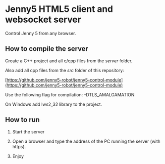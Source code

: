 # Jenny5 HTML5 client and websocket server

Control Jenny 5 from any browser.

## How to compile the server

Create a C++ project and all c/cpp files from the *server* folder.

Also add all cpp files from the *src* folder of this repository:

[https://github.com/jenny5-robot/jenny5-control-module](https://github.com/jenny5-robot/jenny5-control-module)

Use the following flag for compilation: -DTLS_AMALGAMATION

On Windows add lws2_32 library to the project.

## How to run

1. Start the server

2. Open a browser and type the address of the PC running the server (with https).

3. Enjoy
